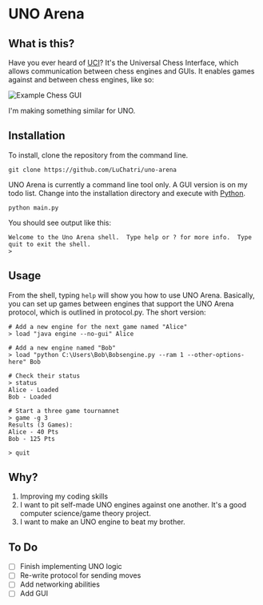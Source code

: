 # UNO Arena
## What is this?
Have you ever heard of [UCI](https://en.wikipedia.org/wiki/Universal_Chess_Interface)?  It's the Universal Chess Interface, which allows communication between chess engines and GUIs. It enables games against and between chess engines, like so:

![Example Chess GUI](https://i.stack.imgur.com/ZceaT.gif)

I'm making something similar for UNO.

## Installation
To install, clone the repository from the command line.

    git clone https://github.com/LuChatri/uno-arena

UNO Arena is currently a command line tool only. A GUI version is on my todo list. Change into the installation directory and execute with [Python](https://www.python.org/downloads/).

    python main.py

You should see output like this:

    Welcome to the Uno Arena shell.  Type help or ? for more info.  Type quit to exit the shell.
    > 

## Usage

From the shell, typing `help` will show you how to use UNO Arena. Basically, you can set up games between engines that support the UNO Arena protocol, which is outlined in protocol.py.  The short version:

    # Add a new engine for the next game named "Alice"
    > load "java engine --no-gui" Alice
    
    # Add a new engine named "Bob"
    > load "python C:\Users\Bob\Bobsengine.py --ram 1 --other-options-here" Bob
    
    # Check their status
    > status
    Alice - Loaded
    Bob - Loaded
    
    # Start a three game tournamnet
    > game -g 3
    Results (3 Games):
    Alice - 40 Pts
    Bob - 125 Pts
    
    > quit

## Why?

1. Improving my coding skills
2. I want to pit self-made UNO engines against one another.  It's a good computer science/game theory project.
3. I want to make an UNO engine to beat my brother.

## To Do
- [ ] Finish implementing UNO logic
- [ ] Re-write protocol for sending moves
- [ ] Add networking abilities
- [ ] Add GUI
